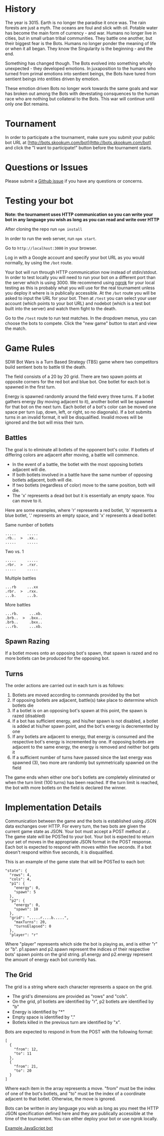 # History
The year is 3015. Earth is no longer the paradise it once was. The rain forests are just a myth. The oceans are foul and slick with oil. Potable water has become the main form of currency - and war. Humans no longer live in cities, but in small urban tribal communities. They battle one another, but their biggest fear is the Bots. Humans no longer ponder the meaning of life or when it all began. They know the Singularity is the beginning - and the end.

Something has changed though. The Bots evolved into something wholly unexpected - they developed emotions. In juxaposition to the humans who turned from primal emotions into sentient beings, the Bots have tured from sentient beings into entities driven by emotion.

These emotion driven Bots no longer work towards the same goals and war has broken out among the Bots with devestating consquences to the human race who are nothing but collateral to the Bots. This war will continue until only one Bot remains.

# Tournament

In order to participate a the tournament, make sure you submit your public bot URL at [http://bots.skookum.com/bot](http://bots.skookum.com/bot) and click the "I want to participate!" button before the tournament starts.

# Questions or Issues

Please submit a [Github issue](https://github.com/Skookum/bots/issues) if you have any questions or concerns.

# Testing your bot

**Note: the tournament uses HTTP communication so you can write your bot in any language you wish as long as you can read and write over HTTP**

After cloning the repo run `npm install`

In order to run the web server, run `npm start`.

Go to `http://localhost:3000` in your browser.

Log in with a Google account and specify your bot URL as you would normally, by using the `/bot` route.

Your bot will run through HTTP communication now instead of stdin/stdout. In order to test locally you will need to run your bot on a different port than the server which is using 3000. We recommend using [ngrok](https://ngrok.com/) for your local testing as this is probably what you will use for the real tournament unless you deploy it where is is publically accessible. At the `/bot` route you will be asked to input the URL for your bot. Then at `/test` you can select your user account (which points to your bot URL) and nodebot (which is a test bot built into the server) and watch them fight to the death.

Go to the `/test` route to run test matches. In the dropdown menus, you can choose the bots to compete. Click the "new game" button to start and view the match.

# Game Rules

SDW Bot Wars is a Turn Based Strategy (TBS) game where two competitors build sentient bots to battle til the death.

The field consists of a 20 by 20 grid. There are two spawn points at opposite corners for the red bot and blue bot. One botlet for each bot is spawned in the first turn. 

Energy is spawned randomly around the field every three turns. If a botlet gathers energy (by moving adjacent to it), another botlet will be spawned for that bot on the next turn. Each botlet of a bot's color can be moved one space per turn (up, down, left, or right, so no diagonals). If a bot submits turns in an invalid format, it will be disqualified. Invalid moves will be ignored and the bot will miss their turn.

## Battles
The goal is to eliminate all botlets of the opponent bot's color. If botlets of differing colors are adjacent after moving, a battle will commence. 

+ In the event of a battle, the botlet with the most opposing botlets adjacent will die. 
+ If both botlets involved in a battle have the same number of opposing botlets adjacent, both will die.
+ If two botlets (regardless of color) move to the same position, both will die. 
+ The 'x' represents a dead bot but it is essentially an empty space. You can move to it.

Here are some examples, where 'r' represents a red botlet, 'b' represents a blue botlet, '.' represents an empty space, and 'x' represents a dead botlet:

Same number of botlets

    .....     .....
    .rb..  >  .xx..
    .....     .....

Two vs. 1

    .....     .....
    .rbr.  >  .rxr.
    .....     .....

Multiple battles

    ...rb     ...xx
    .rbr.  >  .rxx.
    ...b.     ...b.


More battles

    ...rb.     ...xb.
    .brb..  >  .bxx..
    .brb..     .bxx..
    ...rb.     ...xb.
    
## Spawn Razing
If a botlet moves onto an opposing bot's spawn, that spawn is razed and no more botlets can be produced for the opposing bot.

## Turns
The order actions are carried out in each turn is as follows:

1. Botlets are moved according to commands provided by the bot
2. If opposing botlets are adjacent, battle(s) take place to determine which botlets die
3. If a botlet is on an opposing bot's spawn at this point, the spawn is razed (disabled)
4. If a bot has sufficient energy, and his/her spawn is not disabled, a botlet is added at his/her spawn point, and the bot's energy is decremented by one
5. If any botlets are adjacent to energy, that energy is consumed and the respective bot's energy is incremented by one. If opposing botlets are adjacent to the same energy, the energy is removed and neither bot gets it
6. If a sufficient number of turns have passed since the last energy was spawned (3), two more are randomly but symmetrically spawned on the field

The game ends when either one bot's botlets are completely eliminated or when the turn limit (100 turns) has been reached. If the turn limit is reached, the bot with more botlets on the field is declared the winner.

# Implementation Details
Communication between the game and the bots is established using JSON data exchanges over HTTP. For every turn, the two bots are given the current game state as JSON. Your bot must accept a POST method at `/`. The game state will be POSTed to your bot. Your bot is expected to return your set of moves in the appropriate JSON format in the POST response. Each bot is expected to respond with moves within five seconds. If a bot doesn't respond within five seconds, it is disqualified.

This is an example of the game state that will be POSTed to each bot:

    "state": {
      "rows": 4,
      "cols": 4,
      "p1": {
        "energy": 0,
        "spawn": 5
      },
      "p2": {
        "energy": 0,
        "spawn": 10
      },
      "grid": ".....r....b.....",
        "maxTurns": 20,
        "turnsElapsed": 0
      },
      "player": "r"

Where "player" represents which side the bot is playing as, and is either "r" or "b". p1.spawn and p2.spawn represent the indices of their respective bots' spawn points on the grid string. p1.energy and p2.energy represent the amount of energy each bot currently has. 

## The Grid

The grid is a string where each character represents a space on the grid. 

+ The grid's dimensions are provided as "rows" and "cols". 
+ On the grid, p1 botlets are identified by "r", p2 botlets are identified by "b"
+ Energy is identified by "\*"
+ Empty space is identified by "."
+ Botlets killed in the previous turn are identified by "x".

Bots are expected to respond in from the POST with the following format:

    [
      {
        "from": 12,
        "to": 11
      },
      {
        "from": 21,
        "to": 20
      }
    ]

Where each item in the array represents a move. "from" must be the index of one of the bot's botlets, and "to" must be the index of a coordinate adjacent to that botlet. Otherwise, the move is ignored.

Bots can be written in any language you wish as long as you meet the HTTP JSON specification defined here and they are publically accessible at the time of the tournament. You can either deploy your bot or use ngrok locally.

[Example JavaScript bot](/bots/nodebot/app.js)
